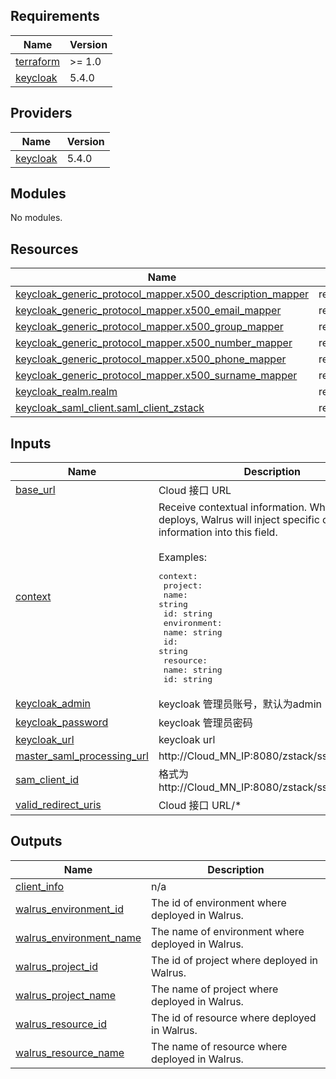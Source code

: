 <!-- BEGIN_TF_DOCS -->
## Requirements

| Name | Version |
|------|---------|
| <a name="requirement_terraform"></a> [terraform](#requirement\_terraform) | >= 1.0 |
| <a name="requirement_keycloak"></a> [keycloak](#requirement\_keycloak) | 5.4.0 |

## Providers

| Name | Version |
|------|---------|
| <a name="provider_keycloak"></a> [keycloak](#provider\_keycloak) | 5.4.0 |

## Modules

No modules.

## Resources

| Name | Type |
|------|------|
| [keycloak_generic_protocol_mapper.x500_description_mapper](https://registry.terraform.io/providers/keycloak/keycloak/5.4.0/docs/resources/generic_protocol_mapper) | resource |
| [keycloak_generic_protocol_mapper.x500_email_mapper](https://registry.terraform.io/providers/keycloak/keycloak/5.4.0/docs/resources/generic_protocol_mapper) | resource |
| [keycloak_generic_protocol_mapper.x500_group_mapper](https://registry.terraform.io/providers/keycloak/keycloak/5.4.0/docs/resources/generic_protocol_mapper) | resource |
| [keycloak_generic_protocol_mapper.x500_number_mapper](https://registry.terraform.io/providers/keycloak/keycloak/5.4.0/docs/resources/generic_protocol_mapper) | resource |
| [keycloak_generic_protocol_mapper.x500_phone_mapper](https://registry.terraform.io/providers/keycloak/keycloak/5.4.0/docs/resources/generic_protocol_mapper) | resource |
| [keycloak_generic_protocol_mapper.x500_surname_mapper](https://registry.terraform.io/providers/keycloak/keycloak/5.4.0/docs/resources/generic_protocol_mapper) | resource |
| [keycloak_realm.realm](https://registry.terraform.io/providers/keycloak/keycloak/5.4.0/docs/resources/realm) | resource |
| [keycloak_saml_client.saml_client_zstack](https://registry.terraform.io/providers/keycloak/keycloak/5.4.0/docs/resources/saml_client) | resource |

## Inputs

| Name | Description | Type | Default | Required |
|------|-------------|------|---------|:--------:|
| <a name="input_base_url"></a> [base\_url](#input\_base\_url) | Cloud 接口 URL | `string` | n/a | yes |
| <a name="input_context"></a> [context](#input\_context) | Receive contextual information. When Walrus deploys, Walrus will inject specific contextual information into this field.<br/><br/>Examples:<pre>context:<br/>  project:<br/>    name: string<br/>    id: string<br/>  environment:<br/>    name: string<br/>    id: string<br/>  resource:<br/>    name: string<br/>    id: string</pre> | `map(any)` | `{}` | no |
| <a name="input_keycloak_admin"></a> [keycloak\_admin](#input\_keycloak\_admin) | keycloak 管理员账号，默认为admin | `string` | `"admin"` | no |
| <a name="input_keycloak_password"></a> [keycloak\_password](#input\_keycloak\_password) | keycloak 管理员密码 | `string` | n/a | yes |
| <a name="input_keycloak_url"></a> [keycloak\_url](#input\_keycloak\_url) | keycloak url | `string` | n/a | yes |
| <a name="input_master_saml_processing_url"></a> [master\_saml\_processing\_url](#input\_master\_saml\_processing\_url) | http://Cloud_MN_IP:8080/zstack/sso/saml2/acs | `string` | n/a | yes |
| <a name="input_sam_client_id"></a> [sam\_client\_id](#input\_sam\_client\_id) | 格式为http://Cloud_MN_IP:8080/zstack/sso/saml2/sp | `string` | n/a | yes |
| <a name="input_valid_redirect_uris"></a> [valid\_redirect\_uris](#input\_valid\_redirect\_uris) | Cloud 接口 URL/* | `string` | n/a | yes |

## Outputs

| Name | Description |
|------|-------------|
| <a name="output_client_info"></a> [client\_info](#output\_client\_info) | n/a |
| <a name="output_walrus_environment_id"></a> [walrus\_environment\_id](#output\_walrus\_environment\_id) | The id of environment where deployed in Walrus. |
| <a name="output_walrus_environment_name"></a> [walrus\_environment\_name](#output\_walrus\_environment\_name) | The name of environment where deployed in Walrus. |
| <a name="output_walrus_project_id"></a> [walrus\_project\_id](#output\_walrus\_project\_id) | The id of project where deployed in Walrus. |
| <a name="output_walrus_project_name"></a> [walrus\_project\_name](#output\_walrus\_project\_name) | The name of project where deployed in Walrus. |
| <a name="output_walrus_resource_id"></a> [walrus\_resource\_id](#output\_walrus\_resource\_id) | The id of resource where deployed in Walrus. |
| <a name="output_walrus_resource_name"></a> [walrus\_resource\_name](#output\_walrus\_resource\_name) | The name of resource where deployed in Walrus. |
<!-- END_TF_DOCS -->